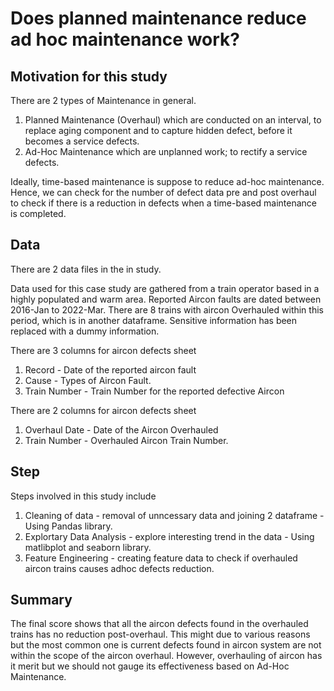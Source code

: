 # Does planned maintenance reduce ad hoc maintenance work?

## Motivation for this study
There are 2 types of Maintenance in general.
1) Planned Maintenance (Overhaul) which are conducted on an interval, to replace aging component and to capture hidden defect, before it becomes a service defects.
2) Ad-Hoc Maintenance which are unplanned work; to rectify a service defects.

Ideally, time-based maintenance is suppose to reduce ad-hoc maintenance. Hence, we can check for the number of defect data pre and post overhaul to check if there is a reduction in defects when a time-based maintenance is completed. 

## Data 

There are 2 data files in the in study. 

Data used for this case study are gathered from a train operator based in a highly populated and warm area. Reported Aircon faults are dated between 2016-Jan to 2022-Mar. There are 8 trains with aircon Overhauled within this period, which is in another dataframe. Sensitive information has been replaced with a dummy information.

There are 3 columns for aircon defects sheet

 1. Record - Date of the reported aircon fault    
 2. Cause - Types of Aircon Fault.       
 3. Train Number - Train Number for the reported defective Aircon

There are 2 columns for aircon defects sheet

 1. Overhaul Date - Date of the Aircon Overhauled
 2. Train Number - Overhauled Aircon Train Number.

## Step

Steps involved in this study include

1. Cleaning of data - removal of unncessary data and joining 2 dataframe - Using Pandas library.
2. Explortary Data Analysis - explore interesting trend in the data - Using matlibplot and seaborn library.
3. Feature Engineering - creating feature data to check if overhauled aircon trains causes adhoc defects reduction.

## Summary

The final score shows that all the aircon defects found in the overhauled trains has no reduction post-overhaul. This might due to various reasons but the most common one is current defects found in aircon system are not within the scope of the aircon overhaul. However, overhauling of aircon has it merit but we should not gauge its effectiveness based on Ad-Hoc Maintenance.

